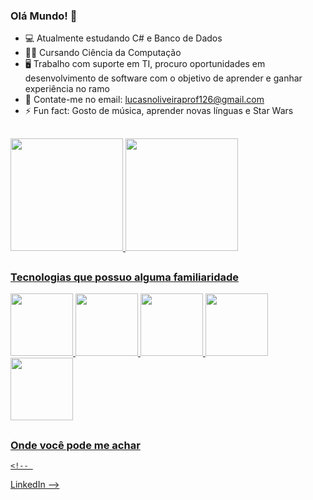### Olá Mundo! 🦉

- 💻 Atualmente estudando C# e Banco de Dados
- 👩‍💻 Cursando Ciência da Computação
- 🖥 Trabalho com suporte em TI, procuro oportunidades em desenvolvimento de software com o objetivo de aprender e ganhar experiência no ramo
- 📱 Contate-me no email: lucasnoliveiraprof126@gmail.com
- ⚡ Fun fact: Gosto de música, aprender novas línguas e Star Wars

##
<div>
  <a href="https://github.com/LucasNoliveira">
  <img height="180em" src="https://github-readme-stats.vercel.app/api?username=LucasNoliveira&count_private=true&show_icons=true&bg_color=30,04002c,d64242&title_color=fff&text_color=fff"/>
  <img height="180em" src= "https://github-readme-stats.vercel.app/api/top-langs/?username=LucasNoliveira&bg_color=30,04002c,d64242&title_color=fff&text_color=fff"/>
 
##
### Tecnologias que possuo alguma familiaridade
  <img height="100em" src="https://cdn.jsdelivr.net/gh/devicons/devicon/icons/html5/html5-original.svg" />
  <img height="100em" src="https://cdn.jsdelivr.net/gh/devicons/devicon/icons/css3/css3-original.svg" />
  <img height="100em" src="https://cdn.jsdelivr.net/gh/devicons/devicon/icons/javascript/javascript-original.svg" />
  <img height="100em" src="https://cdn.jsdelivr.net/gh/devicons/devicon/icons/python/python-original.svg" />
  <img height="100em" src="https://cdn.jsdelivr.net/gh/devicons/devicon/icons/linux/linux-original.svg" />
    
##
### Onde você pode me achar
    <!-- 
LinkedIn
 -->
</div>
